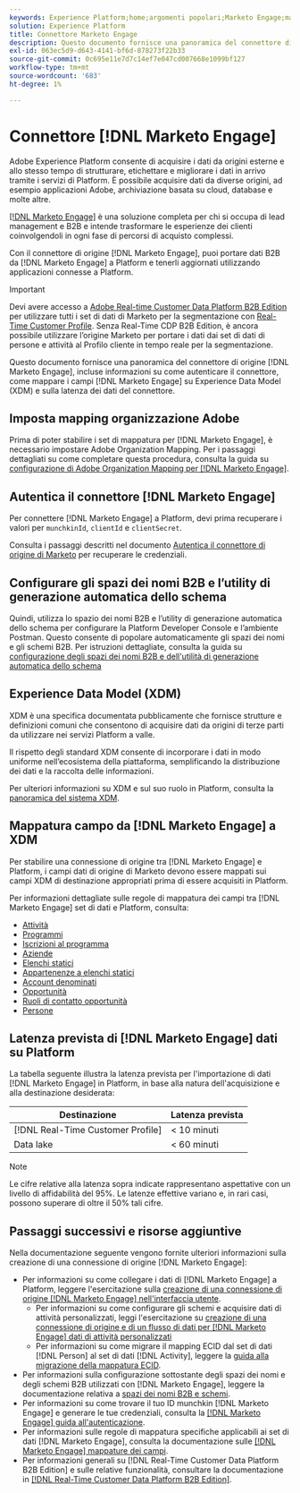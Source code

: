 ```yaml
---
keywords: Experience Platform;home;argomenti popolari;Marketo Engage;marketo;marketo;home;popular topic;system;marketo engagement;marketo
solution: Experience Platform
title: Connettore Marketo Engage
description: Questo documento fornisce una panoramica del connettore di origine del Marketo Engage, incluse informazioni sull’autenticazione, la mappatura e la latenza dei dati.
exl-id: 063ec5d9-d643-4141-bf6d-878273f22b33
source-git-commit: 0c695e11e7d7c14ef7e047cd007668e1099bf127
workflow-type: tm+mt
source-wordcount: '683'
ht-degree: 1%

---
```


# Connettore [!DNL Marketo Engage]

Adobe Experience Platform consente di acquisire i dati da origini esterne e allo stesso tempo di strutturare, etichettare e migliorare i dati in arrivo tramite i servizi di Platform. È possibile acquisire dati da diverse origini, ad esempio applicazioni Adobe, archiviazione basata su cloud, database e molte altre.

[[!DNL Marketo Engage]](https://www.marketo.com/software/) è una soluzione completa per chi si occupa di lead management e B2B e intende trasformare le esperienze dei clienti coinvolgendoli in ogni fase di percorsi di acquisto complessi.

Con il connettore di origine [!DNL Marketo Engage], puoi portare dati B2B da [!DNL Marketo Engage] a Platform e tenerli aggiornati utilizzando applicazioni connesse a Platform.

>[!IMPORTANT]
>
>Devi avere accesso a [Adobe Real-time Customer Data Platform B2B Edition](../../../../rtcdp/b2b-overview.md) per utilizzare tutti i set di dati di Marketo per la segmentazione con [Real-Time Customer Profile](../../../../profile/home.md). Senza Real-Time CDP B2B Edition, è ancora possibile utilizzare l’origine Marketo per portare i dati dai set di dati di persone e attività al Profilo cliente in tempo reale per la segmentazione.

Questo documento fornisce una panoramica del connettore di origine [!DNL Marketo Engage], incluse informazioni su come autenticare il connettore, come mappare i campi [!DNL Marketo Engage] su Experience Data Model (XDM) e sulla latenza dei dati del connettore.

## Imposta mapping organizzazione Adobe

Prima di poter stabilire i set di mappatura per [!DNL Marketo Engage], è necessario impostare Adobe Organization Mapping. Per i passaggi dettagliati su come completare questa procedura, consulta la guida su [configurazione di Adobe Organization Mapping per [!DNL Marketo Engage]](https://experienceleague.adobe.com/docs/marketo/using/product-docs/core-marketo-concepts/miscellaneous/set-up-adobe-organization-mapping.html).

## Autentica il connettore [!DNL Marketo Engage]

Per connettere [!DNL Marketo Engage] a Platform, devi prima recuperare i valori per `munchkinId`, `clientId` e `clientSecret`.

Consulta i passaggi descritti nel documento [Autentica il connettore di origine di Marketo](./marketo-auth.md) per recuperare le credenziali.

## Configurare gli spazi dei nomi B2B e l’utility di generazione automatica dello schema

Quindi, utilizza lo spazio dei nomi B2B e l’utility di generazione automatica dello schema per configurare la Platform Developer Console e l’ambiente Postman. Questo consente di popolare automaticamente gli spazi dei nomi e gli schemi B2B. Per istruzioni dettagliate, consulta la guida su [configurazione degli spazi dei nomi B2B e dell&#39;utilità di generazione automatica dello schema](./marketo-namespaces.md)

## Experience Data Model (XDM)

XDM è una specifica documentata pubblicamente che fornisce strutture e definizioni comuni che consentono di acquisire dati da origini di terze parti da utilizzare nei servizi Platform a valle.

Il rispetto degli standard XDM consente di incorporare i dati in modo uniforme nell’ecosistema della piattaforma, semplificando la distribuzione dei dati e la raccolta delle informazioni.

Per ulteriori informazioni su XDM e sul suo ruolo in Platform, consulta la [panoramica del sistema XDM](../../../../xdm/home.md).

## Mappatura campo da [!DNL Marketo Engage] a XDM

Per stabilire una connessione di origine tra [!DNL Marketo Engage] e Platform, i campi dati di origine di Marketo devono essere mappati sui campi XDM di destinazione appropriati prima di essere acquisiti in Platform.

Per informazioni dettagliate sulle regole di mappatura dei campi tra [!DNL Marketo Engage] set di dati e Platform, consulta:

* [Attività](../mapping/marketo.md#activities)
* [Programmi](../mapping/marketo.md#programs)
* [Iscrizioni al programma](../mapping/marketo.md#program-memberships)
* [Aziende](../mapping/marketo.md#companies)
* [Elenchi statici](../mapping/marketo.md#static-lists)
* [Appartenenze a elenchi statici](../mapping/marketo.md#static-list-memberships)
* [Account denominati](../mapping/marketo.md#named-accounts)
* [Opportunità](../mapping/marketo.md#opportunities)
* [Ruoli di contatto opportunità](../mapping/marketo.md#opportunity-contact-roles)
* [Persone](../mapping/marketo.md#persons)

## Latenza prevista di [!DNL Marketo Engage] dati su Platform

La tabella seguente illustra la latenza prevista per l&#39;importazione di dati [!DNL Marketo Engage] in Platform, in base alla natura dell&#39;acquisizione e alla destinazione desiderata:

| Destinazione | Latenza prevista |
| ----------- | ---------------- |
| [!DNL Real-Time Customer Profile] | &lt; 10 minuti |
| Data lake | &lt; 60 minuti |

>[!NOTE]
>
>Le cifre relative alla latenza sopra indicate rappresentano aspettative con un livello di affidabilità del 95%. Le latenze effettive variano e, in rari casi, possono superare di oltre il 50% tali cifre.

## Passaggi successivi e risorse aggiuntive

Nella documentazione seguente vengono fornite ulteriori informazioni sulla creazione di una connessione di origine [!DNL Marketo Engage]:

* Per informazioni su come collegare i dati di [!DNL Marketo Engage] a Platform, leggere l&#39;esercitazione sulla [creazione di una connessione di origine [!DNL Marketo Engage] nell&#39;interfaccia utente](../../../tutorials/ui/create/adobe-applications/marketo.md).
   * Per informazioni su come configurare gli schemi e acquisire dati di attività personalizzati, leggi l&#39;esercitazione su [creazione di una connessione di origine e di un flusso di dati per [!DNL Marketo Engage] dati di attività personalizzati](../../../tutorials/ui/create/adobe-applications/marketo-custom-activities.md)
   * Per informazioni su come migrare il mapping ECID dal set di dati [!DNL Person] al set di dati [!DNL Activity], leggere la [guida alla migrazione della mappatura ECID](./migration.md).
* Per informazioni sulla configurazione sottostante degli spazi dei nomi e degli schemi B2B utilizzati con [!DNL Marketo Engage], leggere la documentazione relativa a [spazi dei nomi B2B e schemi](./marketo-namespaces.md).
* Per informazioni su come trovare il tuo ID munchkin [!DNL Marketo Engage] e generare le tue credenziali, consulta la [[!DNL Marketo Engage] guida all&#39;autenticazione](./marketo-auth.md).
* Per informazioni sulle regole di mappatura specifiche applicabili ai set di dati [!DNL Marketo Engage], consulta la documentazione sulle [[!DNL Marketo Engage] mappature dei campi](../mapping/marketo.md).
* Per informazioni generali su [!DNL Real-Time Customer Data Platform B2B Edition] e sulle relative funzionalità, consultare la documentazione in [[!DNL Real-Time Customer Data Platform B2B Edition]](../../../../rtcdp/b2b-overview.md).
